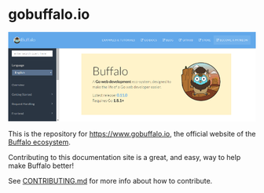 # gobuffalo.io

<p><img src="gobuffalo-io.png" alt="gobuffalo.io" width="888"></p>

This is the repository for https://www.gobuffalo.io, the official website of the [Buffalo ecosystem](https://github.com/gobuffalo).

Contributing to this documentation site is a great, and easy, way to help make Buffalo better! 

See [CONTRIBUTING.md](CONTRIBUTING.md) for more info about how to contribute.